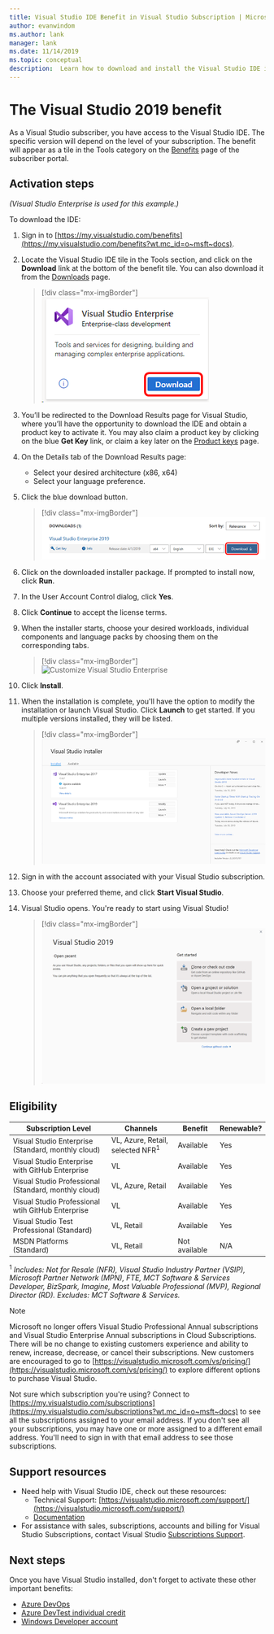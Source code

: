 ```yaml
---
title: Visual Studio IDE Benefit in Visual Studio Subscription | Microsoft Docs
author: evanwindom
ms.author: lank
manager: lank
ms.date: 11/14/2019
ms.topic: conceptual
description:  Learn how to download and install the Visual Studio IDE included in your Visual Studio subscription.
---
```


# The Visual Studio 2019 benefit

As a Visual Studio subscriber, you have access to the Visual Studio IDE.  The specific version will depend on the level of your subscription.  The benefit will appear as a tile in the Tools category on the [Benefits](https://my.visualstudio.com/benefits?wt.mc_id=o~msft~docs) page of the subscriber portal.

## Activation steps

*(Visual Studio Enterprise is used for this example.)*

To download the IDE:
1. Sign in to [https://my.visualstudio.com/benefits](https://my.visualstudio.com/benefits?wt.mc_id=o~msft~docs).
2. Locate the Visual Studio IDE tile in the Tools section, and click on the **Download** link at the bottom of the benefit tile.  You can also download it from the [Downloads](https://my.visualstudio.com/downloads?wt.mc_id=o~msft~docs) page.
   > [!div class="mx-imgBorder"]
   > ![Visual Studio Enterprise tile](_img/vs-ide-experience/vs-ide-tile.png)

3. You’ll be redirected to the Download Results page for Visual Studio, where you’ll have the opportunity to download the IDE and obtain a product key to activate it. You may also claim a product key by clicking on the blue **Get Key** link, or claim a key later on the [Product keys](https://my.visualstudio.com/productkeys) page.
4. On the Details tab of the Download Results page:
   - Select your desired architecture (x86, x64)
   - Select your language preference.
5. Click the blue download button.
   > [!div class="mx-imgBorder"]
   > ![Visual Studio Enterprise download details](_img/vs-ide-experience/vs-ide-download-details.png)
6. Click on the downloaded installer package.  If prompted to install now, click **Run**.
7. In the User Account Control dialog, click **Yes**.
8. Click **Continue** to accept the license terms.
9. When the installer starts, choose your desired workloads, individual components and language packs by choosing them on the corresponding tabs.
   > [!div class="mx-imgBorder"]
   > ![Customize Visual Studio Enterprise](_img/vs-ide-experience/vs-ide-customize-install-cropped.png)

10. Click **Install**.

11. When the installation is complete, you'll have the option to modify the installation or launch Visual Studio.  Click **Launch** to get started.  If you multiple versions installed, they will be listed.
    > [!div class="mx-imgBorder"]
    > ![Launch Visual Studio Enterprise](_img/vs-ide-experience/vs-ide-versions.png)

12. Sign in with the account associated with your Visual Studio subscription.

13. Choose your preferred theme, and click **Start Visual Studio**.

14. Visual Studio opens. You're ready to start using Visual Studio!

    > [!div class="mx-imgBorder"]
    > ![Start Using Visual Studio Enterprise](_img/vs-ide-experience/vs-ide-start-cropped.png)


## Eligibility

| Subscription Level                                                 |     Channels                                            | Benefit                                                          | Renewable?    |
|--------------------------------------------------------------------|---------------------------------------------------------|------------------------------------------------------------------|---------------|
| Visual Studio Enterprise (Standard, monthly cloud)   | VL, Azure, Retail,  selected NFR<sup>1</sup> | Available       |  Yes          |
| Visual Studio Enterprise with GitHub Enterprise   | VL | Available       |  Yes          |
| Visual Studio Professional (Standard, monthly cloud) | VL, Azure, Retail                                       | Available                                                            |  Yes          |
| Visual Studio Professional wtih GitHub Enterprise | VL   | Available              |  Yes          |
| Visual Studio Test Professional (Standard)                         | VL, Retail                                              | Available                                             |  Yes         |
| MSDN Platforms (Standard)                                          | VL, Retail                                              | Not available                                              |  N/A          |

<sup>1</sup>  *Includes:  Not for Resale (NFR), Visual Studio Industry Partner (VSIP), Microsoft Partner Network (MPN), FTE, MCT Software & Services Developer, BizSpark, Imagine, Most Valuable Professional (MVP), Regional Director (RD).  Excludes: MCT Software & Services.*

> [!NOTE]
> Microsoft no longer offers Visual Studio Professional Annual subscriptions and Visual Studio Enterprise Annual subscriptions in Cloud Subscriptions. There will be no change to existing customers experience and ability to renew, increase, decrease, or cancel their subscriptions. New customers are encouraged to go to [https://visualstudio.microsoft.com/vs/pricing/](https://visualstudio.microsoft.com/vs/pricing/) to explore different options to purchase Visual Studio.

Not sure which subscription you're using?  Connect to [https://my.visualstudio.com/subscriptions](https://my.visualstudio.com/subscriptions?wt.mc_id=o~msft~docs) to see all the subscriptions assigned to your email address. If you don't see all your subscriptions, you may have one or more assigned to a different email address.  You'll need to sign in with that email address to see those subscriptions.

## Support resources
- Need help with Visual Studio IDE, check out these resources:
  - Technical Support: [https://visualstudio.microsoft.com/support/](https://visualstudio.microsoft.com/support/)
  - [Documentation](/visualstudio/)
- For assistance with sales, subscriptions, accounts and billing for Visual Studio Subscriptions, contact Visual Studio [Subscriptions Support](https://visualstudio.microsoft.com/subscriptions/support/).

## Next steps
Once you have Visual Studio installed, don't forget to activate these other important benefits:
- [Azure DevOps](vs-azure-devops.md)
- [Azure DevTest individual credit](vs-azure.md)
- [Windows Developer account](vs-windows-dev.md)
